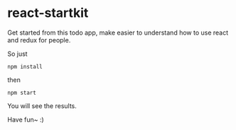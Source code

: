 # react-startkit
Get started from this todo app, make easier to understand how to use react and redux for people. 

So just
```
npm install
```
then
```
npm start
```
You will see the results.

Have fun~ :)

